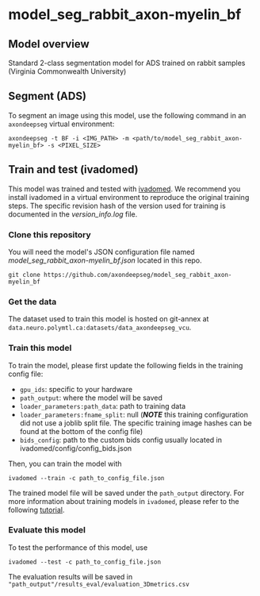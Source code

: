 # model_seg_rabbit_axon-myelin_bf
## Model overview

Standard 2-class segmentation model for ADS trained on rabbit samples (Virginia Commonwealth University)

## Segment (ADS)
To segment an image using this model, use the following command in an `axondeepseg` virtual environment:
```
axondeepseg -t BF -i <IMG_PATH> -m <path/to/model_seg_rabbit_axon-myelin_bf> -s <PIXEL_SIZE>
```

## Train and test (ivadomed)
This model was trained and tested with [ivadomed](https://ivadomed.org/). We recommend you install ivadomed in a virtual environment to reproduce the original training steps. The specific revision hash of the version used for training is documented in the _version_info.log_ file.

### Clone this repository
You will need the model's JSON configuration file named *model_seg_rabbit_axon-myelin_bf.json* located in this repo.
```
git clone https://github.com/axondeepseg/model_seg_rabbit_axon-myelin_bf
```

### Get the data
The dataset used to train this model is hosted on git-annex at `data.neuro.polymtl.ca:datasets/data_axondeepseg_vcu`.

### Train this model
To train the model, please first update the following fields in the training config file:
- `gpu_ids`: specific to your hardware
- `path_output`: where the model will be saved
- `loader_parameters:path_data`: path to training data
- `loader_parameters:fname_split`: null (***NOTE*** this training configuration did not use a joblib split file. The specific training image hashes can be found at the bottom of the config file)
- `bids_config`: path to the custom bids config usually located in ivadomed/config/config_bids.json

Then, you can train the model with
```
ivadomed --train -c path_to_config_file.json
```
The trained model file will be saved under the `path_output` directory. For more information about training models in `ivadomed`, please refer to the following [tutorial](https://ivadomed.org/tutorials/two_class_microscopy_seg_2d_unet.html).

### Evaluate this model
To test the performance of this model, use
```
ivadomed --test -c path_to_config_file.json
```
The evaluation results will be saved in `"path_output"/results_eval/evaluation_3Dmetrics.csv`
